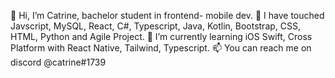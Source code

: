 👋 Hi, I’m Catrine, bachelor student in frontend- mobile dev.
👀 I have touched Javscript, MySQL, React, C#, Typescript, Java, Kotlin, Bootstrap, CSS, HTML, Python and Agile Project.
🌱 I’m currently learning iOS Swift, Cross Platform with React Native, Tailwind, Typescript.
📫 You can reach me on discord @catrine#1739

<!---
CatrineH/CatrineH is a ✨ special ✨ repository because its `README.md` (this file) appears on your GitHub profile.
You can click the Preview link to take a look at your changes.
--->
